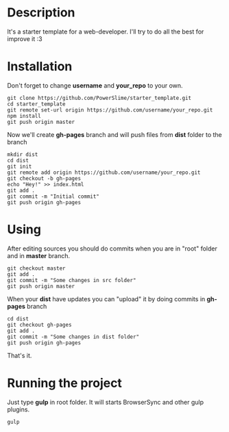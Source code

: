 # Description
It's a starter template for a web-developer.  I'll try to do all the best for improve it :3

# Installation
Don't forget to change **username** and **your_repo** to your own.

    git clone https://github.com/PowerSlime/starter_template.git
    cd starter_template
    git remote set-url origin https://github.com/username/your_repo.git
    npm install
    git push origin master
Now we'll create **gh-pages** branch and will push files from **dist** folder to the branch

    mkdir dist
    cd dist
    git init
    git remote add origin https://github.com/username/your_repo.git
    git checkout -b gh-pages
    echo "Hey!" >> index.html
    git add .
    git commit -m "Initial commit"
    git push origin gh-pages
# Using
After editing sources you should do commits when you are in "root" folder and in **master** branch.

	git checkout master
	git add .
	git commit -m "Some changes in src folder"
	git push origin master
When your **dist** have updates you can "upload" it by doing commits in **gh-pages** branch

	cd dist
	git checkout gh-pages
	git add .
	git commit -m "Some changes in dist folder"
	git push origin gh-pages
That's it.

# Running the project
Just type **gulp** in root folder. It will starts BrowserSync and other gulp plugins.

	gulp
